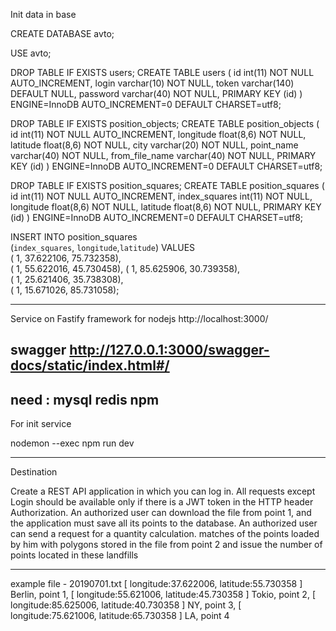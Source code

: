 Init data in base

CREATE DATABASE avto;

USE avto;

DROP TABLE IF EXISTS users; CREATE TABLE users ( id int(11) NOT NULL AUTO_INCREMENT, login varchar(10) NOT NULL, token varchar(140) DEFAULT NULL, password varchar(40) NOT NULL, PRIMARY KEY (id) ) ENGINE=InnoDB AUTO_INCREMENT=0 DEFAULT CHARSET=utf8;



DROP TABLE IF EXISTS position_objects; CREATE TABLE position_objects 
(   id int(11) NOT NULL AUTO_INCREMENT, 
    longitude  float(8,6) NOT NULL, 
    latitude  float(8,6) NOT NULL, 
    city varchar(20) NOT NULL,
    point_name varchar(40) NOT NULL,
    from_file_name varchar(40) NOT NULL,
    PRIMARY KEY (id)
) ENGINE=InnoDB AUTO_INCREMENT=0 DEFAULT CHARSET=utf8;


DROP TABLE IF EXISTS position_squares; CREATE TABLE position_squares 
(   id int(11) NOT NULL AUTO_INCREMENT, 
    index_squares int(11) NOT NULL,
    longitude  float(8,6) NOT NULL, 
    latitude  float(8,6) NOT NULL, 
    PRIMARY KEY (id)
) ENGINE=InnoDB AUTO_INCREMENT=0 DEFAULT CHARSET=utf8;


INSERT INTO position_squares  
(`index_squares`, `longitude`,`latitude`) 
VALUES  
    ( 1, 37.622106, 75.732358),  
    ( 1, 55.622016, 45.730458), 
    ( 1, 85.625906, 30.739358),  
    ( 1, 25.621406, 35.738308),   
    ( 1, 15.671026, 85.731058);



------------
Service on Fastify framework for nodejs
http://localhost:3000/

swagger
http://127.0.0.1:3000/swagger-docs/static/index.html#/
------------
need :
mysql
redis
npm
-----------
For init service 

nodemon --exec npm run dev

--------------------------
Destination

Create a REST API application in which you can log in. All requests except
Login should be available only if there is a JWT token in the HTTP header
Authorization.
An authorized user can download the file from point 1, and the application
must save all its points to the database.
An authorized user can send a request for a quantity calculation.
matches of the points loaded by him with polygons stored in the file from point 2 and
issue the number of points located in these landfills

--------------------------
example file - 20190701.txt
[ longitude:37.622006, latitude:55.730358 ] Berlin, point 1,
[ longitude:55.621006, latitude:45.730358 ] Tokio, point 2,
[ longitude:85.625006, latitude:40.730358 ] NY, point 3,
[ longitude:75.621006, latitude:65.730358 ] LA, point 4